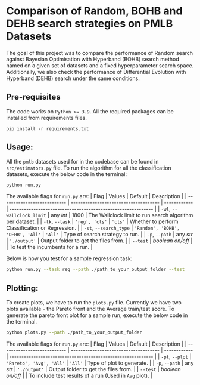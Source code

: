 # Comparison of Random, BOHB and DEHB search strategies on PMLB Datasets
The goal of this project was to compare the performance of Random search against Bayesian Optimisation with Hyperband (BOHB) search method named on a given set of datasets and a fixed hyperparameter search space. Additionally, we also check the performance of Differential Evolution with Hyperband (DEHB) search under the same conditions.

## Pre-requisites
The code works on `Python >= 3.9`. All the required packages can be installed from requirements files.

````
pip install -r requirements.txt
````

## Usage:

All the `pmlb` datasets used for in the codebase can be found in `src/estimators.py` file. To run the algorithm for all the classification datasets, execute the below code in the terminal:

````bash
python run.py
````

The available flags for `run.py` are:
| Flag                        | Values                                | Default      | Description                                                  |
| --------------------------- | ------------------------------------- | ------------ | ------------------------------------------------------------ |
| `-wl`, `--wallclock_limit`  | any *int*                             | 1800         | The Wallclock limit to run search algorithm per dataset.     |
| `-tk`, `--task`             | `'reg', 'cls'`                        | `'cls'`      | Whether to perform Classification or Regression.             |
| `-st`, `--search_type`      | `'Random', 'BOHB', 'DEHB', 'All'`     | `'All'`      | Type of search strategy to run.                              |
| `-p`, `--path`              | any *str*                             | `'./output'` | Output folder to get the files from.                         |
| `--test`                    | *boolean on/off*                      |              | To test the incumbents for a run.                            |

Below is how you test for a sample regression task:

````bash
python run.py --task reg --path ./path_to_your_output_folder --test
````

## Plotting:

To create plots, we have to run the `plots.py` file. Currently we have two plots available - the Pareto front and the Average train/test score. To generate the pareto front plot for a sample run, execute the below code in the terminal.

````bash
python plots.py --path ./path_to_your_output_folder
````

The available flags for `run.py` are:
| Flag                        | Values                                | Default      | Description                                                  |
| --------------------------- | ------------------------------------- | ------------ | ------------------------------------------------------------ |
| `-pt`, `--plot`             | `'Pareto', 'Avg', 'All'`              | `'All'`      | Type of plot to generate.                                    |
| `-p`, `--path`              | any *str*                             | `'./output'` | Output folder to get the files from.                         |
| `--test`                    | *boolean on/off*                      |              | To include test results of a run (Used in `Avg` plot).       |
